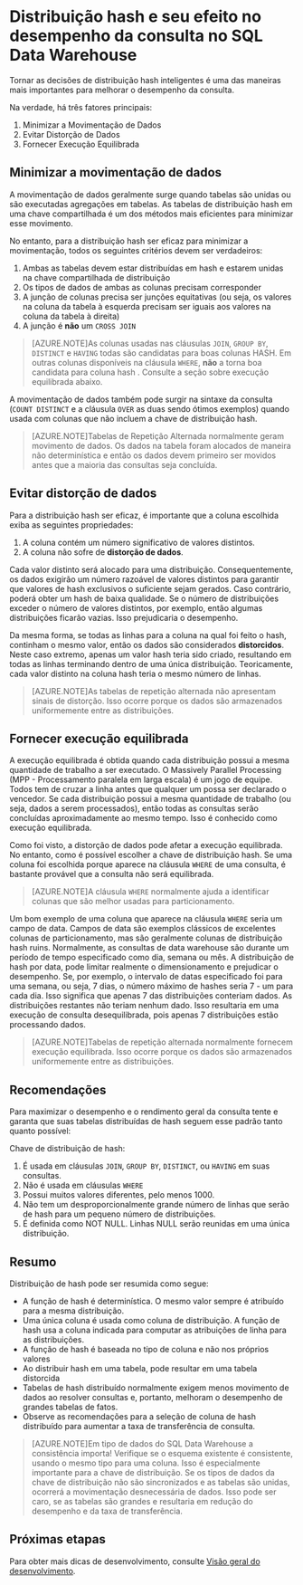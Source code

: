 <properties
   pageTitle="O hash de distribuição e seu efeito no desempenho da consulta no SQL Data Warehouse | Microsoft Azure"
   description="Saiba mais sobre tabelas de hash distribuído e como elas afetam o desempenho da consulta no SQL Data Warehouse Azure para desenvolvimento de soluções."
   services="sql-data-warehouse"
   documentationCenter="NA"
   authors="jrowlandjones"
   manager="barbkess"
   editor=""/>

<tags
   ms.service="sql-data-warehouse"
   ms.devlang="NA"
   ms.topic="article"
   ms.tgt_pltfrm="NA"
   ms.workload="data-services"
   ms.date="01/04/2016"
   ms.author="JRJ@BigBangData.co.uk;barbkess"/>

# Distribuição hash e seu efeito no desempenho da consulta no SQL Data Warehouse

Tornar as decisões de distribuição hash inteligentes é uma das maneiras mais importantes para melhorar o desempenho da consulta.

Na verdade, há três fatores principais:

1. Minimizar a Movimentação de Dados
2. Evitar Distorção de Dados
3. Fornecer Execução Equilibrada

## Minimizar a movimentação de dados
A movimentação de dados geralmente surge quando tabelas são unidas ou são executadas agregações em tabelas. As tabelas de distribuição hash em uma chave compartilhada é um dos métodos mais eficientes para minimizar esse movimento.

No entanto, para a distribuição hash ser eficaz para minimizar a movimentação, todos os seguintes critérios devem ser verdadeiros:

1. Ambas as tabelas devem estar distribuídas em hash e estarem unidas na chave compartilhada de distribuição
2. Os tipos de dados de ambas as colunas precisam corresponder
3. A junção de colunas precisa ser junções equitativas (ou seja, os valores na coluna da tabela à esquerda precisam ser iguais aos valores na coluna da tabela à direita)
4. A junção é **não** um `CROSS JOIN`

> [AZURE.NOTE]As colunas usadas nas cláusulas `JOIN`, `GROUP BY`, `DISTINCT` e `HAVING` todas são candidatas para boas colunas HASH. Em outras colunas disponíveis na cláusula `WHERE`, **não** a torna boa candidata para coluna hash . Consulte a seção sobre execução equilibrada abaixo.

A movimentação de dados também pode surgir na sintaxe da consulta (`COUNT DISTINCT` e a cláusula `OVER` as duas sendo ótimos exemplos) quando usada com colunas que não incluem a chave de distribuição hash.

> [AZURE.NOTE]Tabelas de Repetição Alternada normalmente geram movimento de dados. Os dados na tabela foram alocados de maneira não determinística e então os dados devem primeiro ser movidos antes que a maioria das consultas seja concluída.

## Evitar distorção de dados
Para a distribuição hash ser eficaz, é importante que a coluna escolhida exiba as seguintes propriedades:

1. A coluna contém um número significativo de valores distintos.
2. A coluna não sofre de **distorção de dados**.

Cada valor distinto será alocado para uma distribuição. Consequentemente, os dados exigirão um número razoável de valores distintos para garantir que valores de hash exclusivos o suficiente sejam gerados. Caso contrário, poderá obter um hash de baixa qualidade. Se o número de distribuições exceder o número de valores distintos, por exemplo, então algumas distribuições ficarão vazias. Isso prejudicaria o desempenho.

Da mesma forma, se todas as linhas para a coluna na qual foi feito o hash, continham o mesmo valor, então os dados são considerados **distorcidos**. Neste caso extremo, apenas um valor hash teria sido criado, resultando em todas as linhas terminando dentro de uma única distribuição. Teoricamente, cada valor distinto na coluna hash teria o mesmo número de linhas.

> [AZURE.NOTE]As tabelas de repetição alternada não apresentam sinais de distorção. Isso ocorre porque os dados são armazenados uniformemente entre as distribuições.

## Fornecer execução equilibrada
A execução equilibrada é obtida quando cada distribuição possui a mesma quantidade de trabalho a ser executado. O Massively Parallel Processing (MPP - Processamento paralela em larga escala) é um jogo de equipe. Todos tem de cruzar a linha antes que qualquer um possa ser declarado o vencedor. Se cada distribuição possui a mesma quantidade de trabalho (ou seja, dados a serem processados), então todas as consultas serão concluídas aproximadamente ao mesmo tempo. Isso é conhecido como execução equilibrada.

Como foi visto, a distorção de dados pode afetar a execução equilibrada. No entanto, como é possível escolher a chave de distribuição hash. Se uma coluna foi escolhida porque aparece na cláusula `WHERE` de uma consulta, é bastante provável que a consulta não será equilibrada.

> [AZURE.NOTE]A cláusula `WHERE` normalmente ajuda a identificar colunas que são melhor usadas para particionamento.

Um bom exemplo de uma coluna que aparece na cláusula `WHERE` seria um campo de data. Campos de data são exemplos clássicos de excelentes colunas de particionamento, mas são geralmente colunas de distribuição hash ruins. Normalmente, as consultas de data warehouse são durante um período de tempo especificado como dia, semana ou mês. A distribuição de hash por data, pode limitar realmente o dimensionamento e prejudicar o desempenho. Se, por exemplo, o intervalo de datas especificado foi para uma semana, ou seja, 7 dias, o número máximo de hashes seria 7 - um para cada dia. Isso significa que apenas 7 das distribuições conteriam dados. As distribuições restantes não teriam nenhum dado. Isso resultaria em uma execução de consulta desequilibrada, pois apenas 7 distribuições estão processando dados.

> [AZURE.NOTE]Tabelas de repetição alternada normalmente fornecem execução equilibrada. Isso ocorre porque os dados são armazenados uniformemente entre as distribuições.

## Recomendações
Para maximizar o desempenho e o rendimento geral da consulta tente e garanta que suas tabelas distribuídas de hash seguem esse padrão tanto quanto possível:

Chave de distribuição de hash:

1. É usada em cláusulas `JOIN`, `GROUP BY`, `DISTINCT`, ou `HAVING` em suas consultas.
2. Não é usada em cláusulas `WHERE`
3. Possui muitos valores diferentes, pelo menos 1000.
4. Não tem um desproporcionalmente grande número de linhas que serão de hash para um pequeno número de distribuições.
5. É definida como NOT NULL. Linhas NULL serão reunidas em uma única distribuição.

## Resumo

Distribuição de hash pode ser resumida como segue:

- A função de hash é determinística. O mesmo valor sempre é atribuído para a mesma distribuição.
- Uma única coluna é usada como coluna de distribuição. A função de hash usa a coluna indicada para computar as atribuições de linha para as distribuições.
- A função de hash é baseada no tipo de coluna e não nos próprios valores
- Ao distribuir hash em uma tabela, pode resultar em uma tabela distorcida
- Tabelas de hash distribuído normalmente exigem menos movimento de dados ao resolver consultas e, portanto, melhoram o desempenho de grandes tabelas de fatos.
- Observe as recomendações para a seleção de coluna de hash distribuído para aumentar a taxa de transferência de consulta.

> [AZURE.NOTE]Em tipo de dados do SQL Data Warehouse a consistência importa! Verifique se o esquema existente é consistente, usando o mesmo tipo para uma coluna. Isso é especialmente importante para a chave de distribuição. Se os tipos de dados da chave de distribuição não são sincronizados e as tabelas são unidas, ocorrerá a movimentação desnecessária de dados. Isso pode ser caro, se as tabelas são grandes e resultaria em redução do desempenho e da taxa de transferência.


## Próximas etapas
Para obter mais dicas de desenvolvimento, consulte [Visão geral do desenvolvimento][].

<!--Image references-->

<!--Article references-->
[Visão geral do desenvolvimento]: sql-data-warehouse-overview-develop.md

<!--MSDN references-->

<!--Other Web references-->

<!---HONumber=AcomDC_0107_2016-->